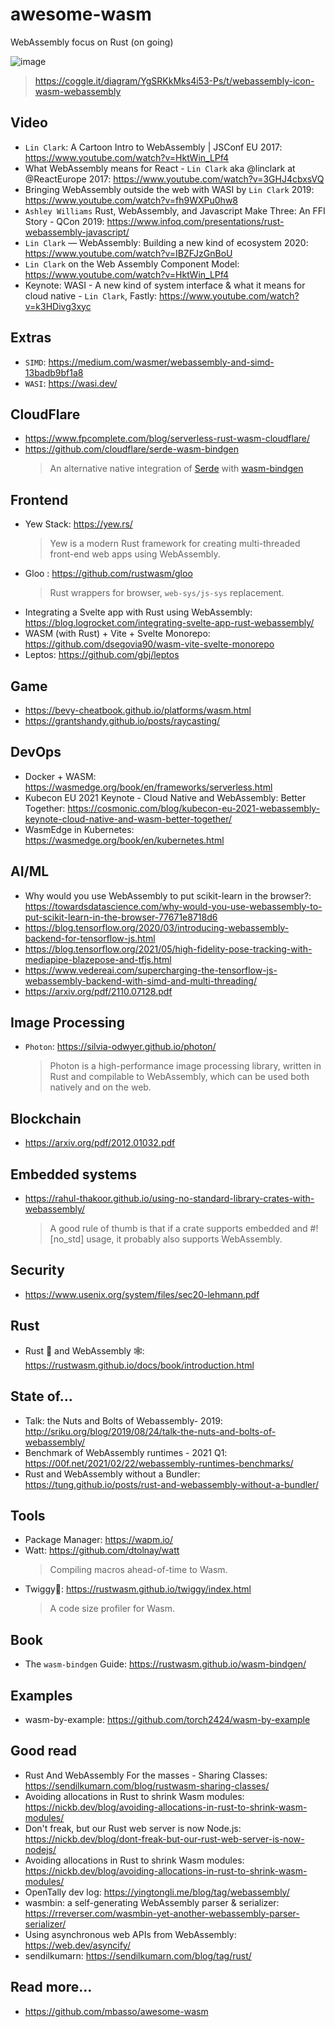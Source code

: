 # awesome-wasm
WebAssembly focus on Rust (on going)

![image](https://user-images.githubusercontent.com/97060/158044484-13e84872-a725-4710-88cb-7dff9fb8518f.png)
> https://coggle.it/diagram/YgSRKkMks4i53-Ps/t/webassembly-icon-wasm-webassembly

## Video
- `Lin Clark`: A Cartoon Intro to WebAssembly | JSConf EU 2017: https://www.youtube.com/watch?v=HktWin_LPf4
- What WebAssembly means for React - `Lin Clark` aka @linclark at @ReactEurope 2017: https://www.youtube.com/watch?v=3GHJ4cbxsVQ
- Bringing WebAssembly outside the web with WASI by `Lin Clark` 2019: https://www.youtube.com/watch?v=fh9WXPu0hw8
- `Ashley Williams` Rust, WebAssembly, and Javascript Make Three: An FFI Story - QCon 2019: https://www.infoq.com/presentations/rust-webassembly-javascript/
- `Lin Clark` — WebAssembly: Building a new kind of ecosystem 2020: https://www.youtube.com/watch?v=IBZFJzGnBoU
- `Lin Clark` on the Web Assembly Component Model: https://www.youtube.com/watch?v=HktWin_LPf4
- Keynote: WASI - A new kind of system interface & what it means for cloud native - `Lin Clark`, Fastly: https://www.youtube.com/watch?v=k3HDivg3xyc

## Extras
- `SIMD`: https://medium.com/wasmer/webassembly-and-simd-13badb9bf1a8
- `WASI`: https://wasi.dev/

## CloudFlare
- https://www.fpcomplete.com/blog/serverless-rust-wasm-cloudflare/
- https://github.com/cloudflare/serde-wasm-bindgen
  > An alternative native integration of [Serde](https://serde.rs/) with [wasm-bindgen](https://github.com/rustwasm/wasm-bindgen)

## Frontend
- Yew Stack: https://yew.rs/
  > Yew is a modern Rust framework for creating multi-threaded front-end web apps using WebAssembly.
- Gloo : https://github.com/rustwasm/gloo
  > Rust wrappers for browser, `web-sys/js-sys` replacement.
- Integrating a Svelte app with Rust using WebAssembly: https://blog.logrocket.com/integrating-svelte-app-rust-webassembly/
- WASM (with Rust) + Vite + Svelte Monorepo: https://github.com/dsegovia90/wasm-vite-svelte-monorepo
- Leptos: https://github.com/gbj/leptos

## Game
- https://bevy-cheatbook.github.io/platforms/wasm.html
- https://grantshandy.github.io/posts/raycasting/

## DevOps
- Docker + WASM: https://wasmedge.org/book/en/frameworks/serverless.html
- Kubecon EU 2021 Keynote - Cloud Native and WebAssembly: Better Together: https://cosmonic.com/blog/kubecon-eu-2021-webassembly-keynote-cloud-native-and-wasm-better-together/
- WasmEdge in Kubernetes: https://wasmedge.org/book/en/kubernetes.html

## AI/ML
- Why would you use WebAssembly to put scikit-learn in the browser?: https://towardsdatascience.com/why-would-you-use-webassembly-to-put-scikit-learn-in-the-browser-77671e8718d6
- https://blog.tensorflow.org/2020/03/introducing-webassembly-backend-for-tensorflow-js.html
- https://blog.tensorflow.org/2021/05/high-fidelity-pose-tracking-with-mediapipe-blazepose-and-tfjs.html
- https://www.vedereai.com/supercharging-the-tensorflow-js-webassembly-backend-with-simd-and-multi-threading/
- https://arxiv.org/pdf/2110.07128.pdf

## Image Processing
- `Photon`: https://silvia-odwyer.github.io/photon/
  > Photon is a high-performance image processing library, written in Rust and compilable to WebAssembly, which can be used both natively and on the web.

## Blockchain
- https://arxiv.org/pdf/2012.01032.pdf

## Embedded systems
- https://rahul-thakoor.github.io/using-no-standard-library-crates-with-webassembly/
  > A good rule of thumb is that if a crate supports embedded and #![no_std] usage, it probably also supports WebAssembly.

## Security
- https://www.usenix.org/system/files/sec20-lehmann.pdf

## Rust
- Rust 🦀 and WebAssembly 🕸: https://rustwasm.github.io/docs/book/introduction.html

## State of...
- Talk: the Nuts and Bolts of Webassembly- 2019: http://sriku.org/blog/2019/08/24/talk-the-nuts-and-bolts-of-webassembly/
- Benchmark of WebAssembly runtimes - 2021 Q1: https://00f.net/2021/02/22/webassembly-runtimes-benchmarks/
- Rust and WebAssembly without a Bundler: https://tung.github.io/posts/rust-and-webassembly-without-a-bundler/

## Tools
- Package Manager: https://wapm.io/
- Watt: https://github.com/dtolnay/watt
  > Compiling macros ahead-of-time to Wasm.
- Twiggy🌱: https://rustwasm.github.io/twiggy/index.html
  > A code size profiler for Wasm.

## Book
- The `wasm-bindgen` Guide: https://rustwasm.github.io/wasm-bindgen/

## Examples
- wasm-by-example: https://github.com/torch2424/wasm-by-example

## Good read
- Rust And WebAssembly For the masses - Sharing Classes: https://sendilkumarn.com/blog/rustwasm-sharing-classes/
- Avoiding allocations in Rust to shrink Wasm modules: https://nickb.dev/blog/avoiding-allocations-in-rust-to-shrink-wasm-modules/
- Don't freak, but our Rust web server is now Node.js: https://nickb.dev/blog/dont-freak-but-our-rust-web-server-is-now-nodejs/
- Avoiding allocations in Rust to shrink Wasm modules: https://nickb.dev/blog/avoiding-allocations-in-rust-to-shrink-wasm-modules/
- OpenTally dev log: https://yingtongli.me/blog/tag/webassembly/
- wasmbin: a self-generating WebAssembly parser & serializer: https://rreverser.com/wasmbin-yet-another-webassembly-parser-serializer/
- Using asynchronous web APIs from WebAssembly: https://web.dev/asyncify/
- sendilkumarn: https://sendilkumarn.com/blog/tag/rust/

## Read more...
- https://github.com/mbasso/awesome-wasm
